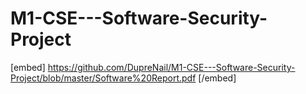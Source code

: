 # M1-CSE---Software-Security-Project
[embed] https://github.com/DupreNail/M1-CSE---Software-Security-Project/blob/master/Software%20Report.pdf [/embed]

